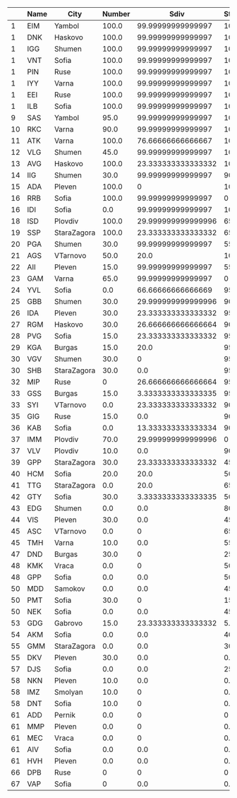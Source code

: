 | |Name|City|Number|Sdiv|Stories|Score|
|---|---|---|---|---|---|---|
|1|EIM|Yambol|100.0|99.99999999999997|100.0|300.0|
|1|DNK|Haskovo|100.0|99.99999999999997|100.0|300.0|
|1|IGG|Shumen|100.0|99.99999999999997|100.0|300.0|
|1|VNT|Sofia|100.0|99.99999999999997|100.0|300.0|
|1|PIN|Ruse|100.0|99.99999999999997|100.0|300.0|
|1|IYY|Varna|100.0|99.99999999999997|100.0|300.0|
|1|EEI|Ruse|100.0|99.99999999999997|100.0|300.0|
|1|ILB|Sofia|100.0|99.99999999999997|100.0|300.0|
|9|SAS|Yambol|95.0|99.99999999999997|100.0|295.0|
|10|RKC|Varna|90.0|99.99999999999997|100.0|290.0|
|11|ATK|Varna|100.0|76.66666666666667|100.0|276.6666666666667|
|12|VLG|Shumen|45.0|99.99999999999997|100.0|244.99999999999997|
|13|AVG|Haskovo|100.0|23.333333333333332|100.0|223.33333333333331|
|14|IIG|Shumen|30.0|99.99999999999997|90.0|219.99999999999997|
|15|ADA|Pleven|100.0|0|100.0|200.0|
|16|RRB|Sofia|100.0|99.99999999999997|0|199.99999999999997|
|16|IDI|Sofia|0.0|99.99999999999997|100.0|199.99999999999997|
|18|ISD|Plovdiv|100.0|29.999999999999996|65.0|195.0|
|19|SSP|StaraZagora|100.0|23.333333333333332|65.0|188.33333333333331|
|20|PGA|Shumen|30.0|99.99999999999997|55.0|184.99999999999997|
|21|AGS|VTarnovo|50.0|20.0|100.0|170.0|
|22|AII|Pleven|15.0|99.99999999999997|55.0|169.99999999999997|
|23|GAM|Varna|65.0|99.99999999999997|0|164.99999999999997|
|24|YVL|Sofia|0.0|66.66666666666669|95.0|161.66666666666669|
|25|GBB|Shumen|30.0|29.999999999999996|90.0|150.0|
|26|IDA|Pleven|30.0|23.333333333333332|95.0|148.33333333333331|
|27|RGM|Haskovo|30.0|26.666666666666664|90.0|146.66666666666666|
|28|PVG|Sofia|15.0|23.333333333333332|95.0|133.33333333333331|
|29|KGA|Burgas|15.0|20.0|95.0|130.0|
|30|VGV|Shumen|30.0|0|95.0|125.0|
|30|SHB|StaraZagora|30.0|0.0|95.0|125.0|
|32|MIP|Ruse|0|26.666666666666664|95.0|121.66666666666666|
|33|GSS|Burgas|15.0|3.3333333333333335|95.0|113.33333333333333|
|33|SYI|VTarnovo|0.0|23.333333333333332|90.0|113.33333333333333|
|35|GIG|Ruse|15.0|0.0|90.0|105.0|
|36|KAB|Sofia|0.0|13.333333333333334|90.0|103.33333333333333|
|37|IMM|Plovdiv|70.0|29.999999999999996|0|100.0|
|37|VLV|Plovdiv|10.0|0.0|90.0|100.0|
|39|GPP|StaraZagora|30.0|23.333333333333332|45.0|98.33333333333333|
|40|HCM|Sofia|20.0|20.0|50.0|90.0|
|41|TTG|StaraZagora|0.0|20.0|65.0|85.0|
|42|GTY|Sofia|30.0|3.3333333333333335|50.0|83.33333333333334|
|43|EDG|Shumen|0.0|0.0|80.0|80.0|
|44|VIS|Pleven|30.0|0.0|45.0|75.0|
|45|ASC|VTarnovo|0.0|0|65.0|65.0|
|45|TMH|Varna|10.0|0.0|55.0|65.0|
|47|DND|Burgas|30.0|0|25.0|55.0|
|48|KMK|Vraca|0.0|0|50.0|50.0|
|48|GPP|Sofia|0.0|0.0|50.0|50.0|
|50|MDD|Samokov|0.0|0.0|45.0|45.0|
|50|PMT|Sofia|30.0|0|15.0|45.0|
|50|NEK|Sofia|0.0|0.0|45.0|45.0|
|53|GDG|Gabrovo|15.0|23.333333333333332|5.0|43.33333333333333|
|54|AKM|Sofia|0.0|0.0|40.0|40.0|
|55|GMM|StaraZagora|0.0|0.0|30.0|30.0|
|55|DKV|Pleven|30.0|0.0|0.0|30.0|
|57|DJS|Sofia|0.0|0.0|25.0|25.0|
|58|NKN|Pleven|10.0|0.0|0.0|10.0|
|58|IMZ|Smolyan|10.0|0|0.0|10.0|
|58|DNT|Sofia|10.0|0|0.0|10.0|
|61|ADD|Pernik|0.0|0|0|0.0|
|61|MMP|Pleven|0.0|0|0.0|0.0|
|61|MEC|Vraca|0.0|0|0.0|0.0|
|61|AIV|Sofia|0.0|0.0|0.0|0.0|
|61|HVH|Pleven|0.0|0.0|0.0|0.0|
|66|DPB|Ruse|0|0|0|0|
|67|VAP|Sofia|0|0.0|0.0|0.0|
